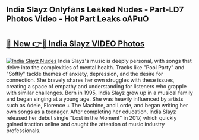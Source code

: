 ## India Slayz Onlyf𝚊ns Le𝚊ked N𝚞des - Part-LD7 Photos Video - Hot Part Le𝚊ks oAPuO

# <h2><a href="http://ac23421.deff.icu/?id=India+Slayz">🔗 New 👉🔴 India Slayz VIDEO Photos</a></h2>

[![India Slayz N𝚞des](https://i.imgur.com/rIISA9y.gif)](http://ac23421.deff.icu/?id=India+Slayz)
India Slayz's music is deeply personal, with songs that delve into the complexities of mental health. Tracks like "Pool Party" and "Softly" tackle themes of anxiety, depression, and the desire for connection. She bravely shares her own struggles with these issues, creating a space of empathy and understanding for listeners who grapple with similar challenges. Born in 1995, India Slayz grew up in a musical family and began singing at a young age. She was heavily influenced by artists such as Adele, Florence + The Machine, and Lorde, and began writing her own songs as a teenager. After completing her education, India Slayz released her debut single "Lost in the Moment" in 2017, which quickly gained traction online and caught the attention of music industry professionals.
